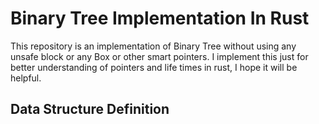 # Binary Tree Implementation In Rust
This repository is an implementation of Binary Tree without using any unsafe block or any Box or other smart pointers.
I implement this just for better understanding of pointers and life times in rust, I hope it will be helpful.
## Data Structure Definition 
